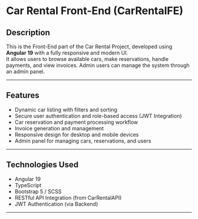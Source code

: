 # Car Rental Front-End (CarRentalFE)

## Description
This is the Front-End part of the Car Rental Project, developed using **Angular 19** with a fully responsive and modern UI.  
It allows users to browse available cars, make reservations, handle payments, and view invoices. Admin users can manage the system through an admin panel.

---

##  Features
- Dynamic car listing with filters and sorting
- Secure user authentication and role-based access (JWT Integration)
- Car reservation and payment processing workflow
- Invoice generation and management
- Responsive design for desktop and mobile devices
- Admin panel for managing cars, reservations, and users

---

##  Technologies Used
- Angular 19
- TypeScript
- Bootstrap 5 / SCSS
- RESTful API Integration (from CarRentalAPI)
- JWT Authentication (via Backend)

---



